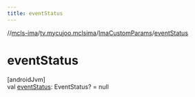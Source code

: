 ```yaml
---
title: eventStatus
---
```

//[mcls-ima](../../../index.html)/[tv.mycujoo.mclsima](../index.html)/[ImaCustomParams](index.html)/[eventStatus](event-status.html)



# eventStatus



[androidJvm]\
val [eventStatus](event-status.html): EventStatus? = null




